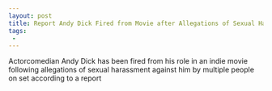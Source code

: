 ```yaml
---
layout: post
title: Report Andy Dick Fired from Movie after Allegations of Sexual Harassment on Set
tags:
 -
---
```

Actorcomedian Andy Dick has been fired from his role in an indie movie following allegations of sexual harassment against him by multiple people on set according to a report

